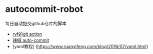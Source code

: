 # autocommit-robot
每日自动提交github仓库的脚本


* [ryf的git action](https://www.ruanyifeng.com/blog/2019/09/getting-started-with-github-actions.html)
* [辣椒 auto-commit](https://juejin.cn/post/7253673249159200825)
* [yaml教程] (https://www.ruanyifeng.com/blog/2016/07/yaml.html)